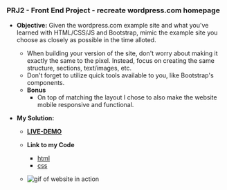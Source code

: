 ### PRJ2 - Front End Project - recreate wordpress.com homepage

- **Objective:** Given the wordpress.com example site and what you've learned with HTML/CSS/JS and Bootstrap, mimic the example site you choose as closely as possible in the time alloted.

  - When building your version of the site, don't worry about making it exactly the same to the pixel. Instead, focus on creating the same structure, sections, text/images, etc.
  - Don't forget to utilize quick tools available to you, like Bootstrap's components.
  - **Bonus**
    - On top of matching the layout I chose to also make the website mobile responsive and functional.

- **My Solution:**

  - **[LIVE-DEMO](https://rickrhone.github.io/TTS-FrontEndProject/)**
  - **Link to my Code**

    - [html](https://github.com/rickrhone/TTS-FrontEndProject/blob/master/index.html)
    - [css](https://github.com/rickrhone/TTS-FrontEndProject/blob/master/assets/css/style.css)

  - ![gif of website in action](https://github.com/rickrhone/TTS-FrontEndProject/blob/master/assets/img/TTSFrontEndProject.gif)
